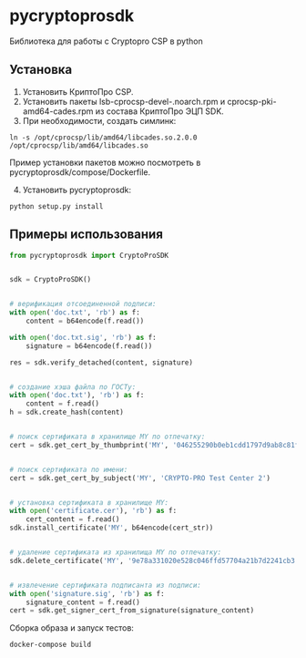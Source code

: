 # pycryptoprosdk
Библиотека для работы с Cryptopro CSP в python

## Установка
1. Установить КриптоПро CSP.
2. Установить пакеты lsb-cprocsp-devel-.noarch.rpm и cprocsp-pki-amd64-cades.rpm из состава КриптоПро ЭЦП SDK.
3. При необходимости, создать симлинк:
```
ln -s /opt/cprocsp/lib/amd64/libcades.so.2.0.0 /opt/cprocsp/lib/amd64/libcades.so
```
Пример установки пакетов можно посмотреть в pycryptoprosdk/compose/Dockerfile.

4. Установить pycryptoprosdk:
```
python setup.py install
```

## Примеры использования
```python
from pycryptoprosdk import CryptoProSDK


sdk = CryptoProSDK()


# верификация отсоединенной подписи:
with open('doc.txt', 'rb') as f:
    content = b64encode(f.read())

with open('doc.txt.sig', 'rb') as f:
    signature = b64encode(f.read())

res = sdk.verify_detached(content, signature)


# создание хэша файла по ГОСТу:
with open('doc.txt'), 'rb') as f:
    content = f.read()
h = sdk.create_hash(content)


# поиск сертификата в хранилище MY по отпечатку:
cert = sdk.get_cert_by_thumbprint('MY', '046255290b0eb1cdd1797d9ab8c81f699e3687f3')


# поиск сертификата по имени:
cert = sdk.get_cert_by_subject('MY', 'CRYPTO-PRO Test Center 2')


# установка сертификата в хранилище MY:
with open('certificate.cer'), 'rb') as f:
    cert_content = f.read()
sdk.install_certificate('MY', b64encode(cert_str))


# удаление сертификата из хранилища MY по отпечатку:
sdk.delete_certificate('MY', '9e78a331020e528c046ffd57704a21b7d2241cb3')


# извлечение сертификата подписанта из подписи:
with open('signature.sig', 'rb') as f:
    signature_content = f.read()
cert = sdk.get_signer_cert_from_signature(signature_content)
```

Сборка образа и запуск тестов:

```
docker-compose build
```
